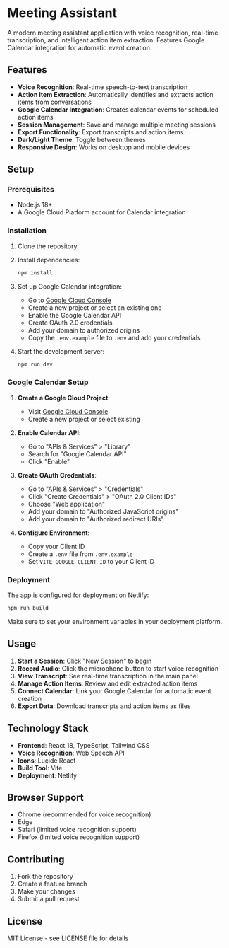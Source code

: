 # Meeting Assistant

A modern meeting assistant application with voice recognition, real-time transcription, and intelligent action item extraction. Features Google Calendar integration for automatic event creation.

## Features

- **Voice Recognition**: Real-time speech-to-text transcription
- **Action Item Extraction**: Automatically identifies and extracts action items from conversations
- **Google Calendar Integration**: Creates calendar events for scheduled action items
- **Session Management**: Save and manage multiple meeting sessions
- **Export Functionality**: Export transcripts and action items
- **Dark/Light Theme**: Toggle between themes
- **Responsive Design**: Works on desktop and mobile devices

## Setup

### Prerequisites

- Node.js 18+ 
- A Google Cloud Platform account for Calendar integration

### Installation

1. Clone the repository
2. Install dependencies:
   ```bash
   npm install
   ```

3. Set up Google Calendar integration:
   - Go to [Google Cloud Console](https://console.cloud.google.com/)
   - Create a new project or select an existing one
   - Enable the Google Calendar API
   - Create OAuth 2.0 credentials
   - Add your domain to authorized origins
   - Copy the `.env.example` file to `.env` and add your credentials

4. Start the development server:
   ```bash
   npm run dev
   ```

### Google Calendar Setup

1. **Create a Google Cloud Project**:
   - Visit [Google Cloud Console](https://console.cloud.google.com/)
   - Create a new project or select existing

2. **Enable Calendar API**:
   - Go to "APIs & Services" > "Library"
   - Search for "Google Calendar API"
   - Click "Enable"

3. **Create OAuth Credentials**:
   - Go to "APIs & Services" > "Credentials"
   - Click "Create Credentials" > "OAuth 2.0 Client IDs"
   - Choose "Web application"
   - Add your domain to "Authorized JavaScript origins"
   - Add your domain to "Authorized redirect URIs"

4. **Configure Environment**:
   - Copy your Client ID
   - Create a `.env` file from `.env.example`
   - Set `VITE_GOOGLE_CLIENT_ID` to your Client ID

### Deployment

The app is configured for deployment on Netlify:

```bash
npm run build
```

Make sure to set your environment variables in your deployment platform.

## Usage

1. **Start a Session**: Click "New Session" to begin
2. **Record Audio**: Click the microphone button to start voice recognition
3. **View Transcript**: See real-time transcription in the main panel
4. **Manage Action Items**: Review and edit extracted action items
5. **Connect Calendar**: Link your Google Calendar for automatic event creation
6. **Export Data**: Download transcripts and action items as files

## Technology Stack

- **Frontend**: React 18, TypeScript, Tailwind CSS
- **Voice Recognition**: Web Speech API
- **Icons**: Lucide React
- **Build Tool**: Vite
- **Deployment**: Netlify

## Browser Support

- Chrome (recommended for voice recognition)
- Edge
- Safari (limited voice recognition support)
- Firefox (limited voice recognition support)

## Contributing

1. Fork the repository
2. Create a feature branch
3. Make your changes
4. Submit a pull request

## License

MIT License - see LICENSE file for details